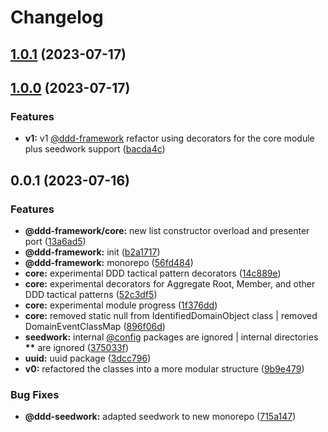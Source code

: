 # Changelog

## [1.0.1](https://github.com/rmolinamir/ddd-framework/compare/@ddd-framework/dto-v1.0.0...${npm.name}-v1.0.1) (2023-07-17)

## [1.0.0](https://github.com/rmolinamir/ddd-framework/compare/@ddd-framework/dto-v0.0.1...${npm.name}-v1.0.0) (2023-07-17)


### Features

* **v1:** v1 [@ddd-framework](https://github.com/ddd-framework) refactor using decorators for the core module plus seedwork support ([bacda4c](https://github.com/rmolinamir/ddd-framework/commit/bacda4cc3e3fad7ed4d1607411910113943d2e8e))

## 0.0.1 (2023-07-16)


### Features

* **@ddd-framework/core:** new list constructor overload and presenter port ([13a6ad5](https://github.com/rmolinamir/ddd-framework/commit/13a6ad52a235a4d44f9bd017d3713a3135e27c1e))
* **@ddd-framework:** init ([b2a1717](https://github.com/rmolinamir/ddd-framework/commit/b2a17178214acc55eb470c4e00a3815daec8b77f))
* **@ddd-framework:** monorepo ([56fd484](https://github.com/rmolinamir/ddd-framework/commit/56fd48463ddb0354aeeb1ddc6b53c0cf1048395a))
* **core:** experimental DDD tactical pattern decorators ([14c889e](https://github.com/rmolinamir/ddd-framework/commit/14c889e391cd0b22db73c68bd61e0b184204fecb))
* **core:** experimental decorators for Aggregate Root, Member, and other DDD tactical patterns ([52c3df5](https://github.com/rmolinamir/ddd-framework/commit/52c3df5587369b098808c5664ab95cec1f85860f))
* **core:** experimental module progress ([1f376dd](https://github.com/rmolinamir/ddd-framework/commit/1f376dd6e0d7c6706ddc2eb1ad9fba8ef0469776))
* **core:** removed static null from IdentifiedDomainObject class | removed DomainEventClassMap ([896f06d](https://github.com/rmolinamir/ddd-framework/commit/896f06dfb899461ab6b465792e6eb0754a09580b))
* **seedwork:** internal [@config](https://github.com/config) packages are ignored | internal directories __**__ are ignored ([375033f](https://github.com/rmolinamir/ddd-framework/commit/375033f82babb53874dd92d8f9de540ed5d569a5))
* **uuid:** uuid package ([3dcc796](https://github.com/rmolinamir/ddd-framework/commit/3dcc7960242eb215196fa1adb2c733ece395bad4))
* **v0:** refactored the classes into a more modular structure ([9b9e479](https://github.com/rmolinamir/ddd-framework/commit/9b9e479b75f18a6e5f2f6fb79fbec1c03006ef91))


### Bug Fixes

* **@ddd-seedwork:** adapted seedwork to new monorepo ([715a147](https://github.com/rmolinamir/ddd-framework/commit/715a147fa7986a43abe090c71e9ad4bb77f920a3))